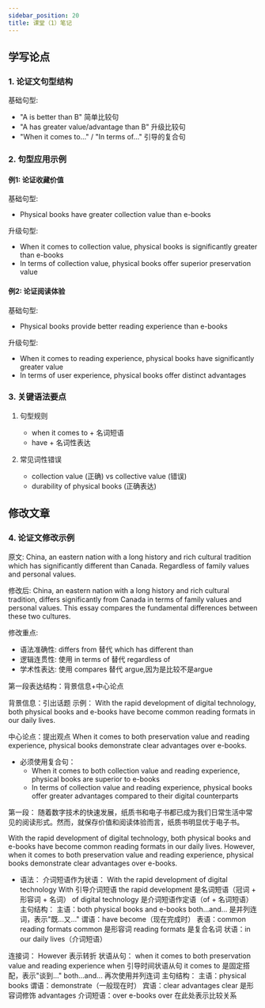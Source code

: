 ```yaml
---
sidebar_position: 20
title: 课堂（1）笔记
---
```

## 学写论点
### 1. 论证文句型结构

基础句型:
- "A is better than B" 简单比较句
- "A has greater value/advantage than B" 升级比较句
- "When it comes to..." / "In terms of..." 引导的复合句

### 2. 句型应用示例

#### 例1: 论证收藏价值

基础句型:
- Physical books have greater collection value than e-books

升级句型:
- When it comes to collection value, physical books is significantly greater than e-books
- In terms of collection value, physical books offer superior preservation value

#### 例2: 论证阅读体验

基础句型:
- Physical books provide better reading experience than e-books

升级句型:
- When it comes to reading experience, physical books have significantly greater value
- In terms of user experience, physical books offer distinct advantages

### 3. 关键语法要点

1. 句型规则
   - when it comes to + 名词短语
   - have + 名词性表达

2. 常见词性错误
   - collection value (正确) vs collective value (错误)
   - durability of physical books (正确表达)


## 修改文章
### 4. 论证文修改示例

原文:
China, an eastern nation with a long history and rich cultural tradition which has significantly different than Canada. Regardless of family values and personal values.

修改后:
China, an eastern nation with a long history and rich cultural tradition, differs significantly from Canada in terms of family values and personal values. This essay compares the fundamental differences between these two cultures.

修改重点:
- 语法准确性: differs from 替代 which has different than
- 逻辑连贯性: 使用 in terms of 替代 regardless of
- 学术性表达: 使用 compares 替代 argue,因为是比较不是argue

第一段表达结构：背景信息+中心论点 

背景信息：引出话题
示例：
With the rapid development of digital technology, both physical books and e-books have become common reading formats in our daily lives.


中心论点：提出观点
When it comes to both preservation value and reading experience, physical books demonstrate clear advantages over e-books.

- 必须使用复合句：
  - When it comes to both collection value and reading experience, physical books are superior to e-books
  - In terms of collection value and reading experience, physical books offer greater advantages compared to their digital counterparts

第一段：
随着数字技术的快速发展，纸质书和电子书都已成为我们日常生活中常见的阅读形式。然而，就保存价值和阅读体验而言，纸质书明显优于电子书。

With the rapid development of digital technology, both physical books and e-books have become common reading formats in our daily lives. However, when it comes to both preservation value and reading experience, physical books demonstrate clear advantages over e-books.

- 语法：
介词短语作为状语：
With the rapid development of digital technology
With 引导介词短语
the rapid development 是名词短语（冠词 + 形容词 + 名词）
of digital technology 是介词短语作定语（of + 名词短语）
主句结构：
主语：both physical books and e-books
both...and... 是并列连词，表示"既...又..."
谓语：have become（现在完成时）
表语：common reading formats
common 是形容词
reading formats 是复合名词
状语：in our daily lives（介词短语）

连接词：
However 表示转折
状语从句：
when it comes to both preservation value and reading experience
when 引导时间状语从句
it comes to 是固定搭配，表示"谈到..."
both...and... 再次使用并列连词
主句结构：
主语：physical books
谓语：demonstrate（一般现在时）
宾语：clear advantages
clear 是形容词修饰 advantages
介词短语：over e-books
over 在此处表示比较关系